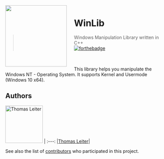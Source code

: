 <img src="https://github.com/tomLadder/WinLib/blob/master/img/windows.ico" align="left" width="192px" height="192px"/>
<img align="left" width="0" height="192px" hspace="10"/>

# WinLib
> Windows Manipulation Library written in C++<br>
[![forthebadge](http://forthebadge.com/images/badges/powered-by-electricity.svg)](http://forthebadge.com)

</br>
</br>
This library helps you manipulate the Windows NT - Operating System. It supports Kernel and Usermode (Windows 10 x64).

<br>

## Authors

[<img alt="Thomas Leiter" src="https://avatars3.githubusercontent.com/u/20393156?s=400&u=ae0a43de5d81d58a698abffe4e2ede024f2b6700&v=4" width="117">](https://github.com/tomLadder) |
:---:
|[Thomas Leiter](https://github.com/tomLadder)|


See also the list of [contributors](https://github.com/tomLadder/OpenPass/contributors) who participated in this project.
